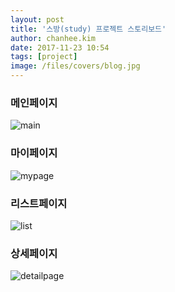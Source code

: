 ```yaml
---
layout: post
title: '스방(study) 프로젝트 스토리보드'
author: chanhee.kim
date: 2017-11-23 10:54
tags: [project]
image: /files/covers/blog.jpg
---
```


### 메인페이지
![main](https://github.com/beam307/beam307.github.io/tree/master/assets/images/main.png)
### 마이페이지
![mypage](https://github.com/beam307/beam307.github.io/tree/master/assets/images/mypage.png)
### 리스트페이지
![list](https://github.com/beam307/beam307.github.io/tree/master/assets/images/listpage.png)
### 상세페이지
![detailpage](https://github.com/beam307/beam307.github.io/tree/master/assets/images/mypage.png)
